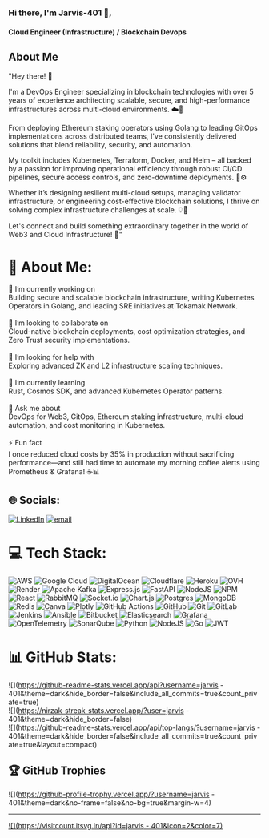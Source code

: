 ### Hi there, I'm Jarvis-401 👋,
#### Cloud Engineer (Infrastructure) / Blockchain Devops
## About Me

"Hey there! 👋

I'm a DevOps Engineer specializing in blockchain technologies with over 5 years of experience architecting scalable, secure, and high-performance infrastructures across multi-cloud environments. ☁️🔗

From deploying Ethereum staking operators using Golang to leading GitOps implementations across distributed teams, I've consistently delivered solutions that blend reliability, security, and automation.

My toolkit includes Kubernetes, Terraform, Docker, and Helm – all backed by a passion for improving operational efficiency through robust CI/CD pipelines, secure access controls, and zero-downtime deployments. 🔐⚙️

Whether it’s designing resilient multi-cloud setups, managing validator infrastructure, or engineering cost-effective blockchain solutions, I thrive on solving complex infrastructure challenges at scale. 💡💪

Let's connect and build something extraordinary together in the world of Web3 and Cloud Infrastructure! 🚀"

# 💫 About Me:
🔭 I’m currently working on<br>Building secure and scalable blockchain infrastructure, writing Kubernetes Operators in Golang, and leading SRE initiatives at Tokamak Network.<br><br>🤝 I’m looking to collaborate on<br>Cloud-native blockchain deployments, cost optimization strategies, and Zero Trust security implementations.<br><br>🤔 I’m looking for help with<br>Exploring advanced ZK and L2 infrastructure scaling techniques.<br><br>🌱 I’m currently learning<br>Rust, Cosmos SDK, and advanced Kubernetes Operator patterns.<br><br>💬 Ask me about<br>DevOps for Web3, GitOps, Ethereum staking infrastructure, multi-cloud automation, and cost monitoring in Kubernetes.<br><br>⚡ Fun fact<br>I once reduced cloud costs by 35% in production without sacrificing performance—and still had time to automate my morning coffee alerts using Prometheus & Grafana! ☕️📊


## 🌐 Socials:
[![LinkedIn](https://img.shields.io/badge/LinkedIn-%230077B5.svg?logo=linkedin&logoColor=white)](https://linkedin.com/in/https://www.linkedin.com/in/siddharth-j-aa303a316/) [![email](https://img.shields.io/badge/Email-D14836?logo=gmail&logoColor=white)](mailto:siddharthjainn07@gmail.com) 

# 💻 Tech Stack:
![AWS](https://img.shields.io/badge/AWS-%23FF9900.svg?style=for-the-badge&logo=amazon-aws&logoColor=white) ![Google Cloud](https://img.shields.io/badge/GoogleCloud-%234285F4.svg?style=for-the-badge&logo=google-cloud&logoColor=white) ![DigitalOcean](https://img.shields.io/badge/DigitalOcean-%230167ff.svg?style=for-the-badge&logo=digitalOcean&logoColor=white) ![Cloudflare](https://img.shields.io/badge/Cloudflare-F38020?style=for-the-badge&logo=Cloudflare&logoColor=white) ![Heroku](https://img.shields.io/badge/heroku-%23430098.svg?style=for-the-badge&logo=heroku&logoColor=white) ![OVH](https://img.shields.io/badge/ovh-%23123F6D.svg?style=for-the-badge&logo=ovh&logoColor=#123F6D) ![Render](https://img.shields.io/badge/Render-%46E3B7.svg?style=for-the-badge&logo=render&logoColor=white) ![Apache Kafka](https://img.shields.io/badge/Apache%20Kafka-000?style=for-the-badge&logo=apachekafka) ![Express.js](https://img.shields.io/badge/express.js-%23404d59.svg?style=for-the-badge&logo=express&logoColor=%2361DAFB) ![FastAPI](https://img.shields.io/badge/FastAPI-005571?style=for-the-badge&logo=fastapi) ![NodeJS](https://img.shields.io/badge/node.js-6DA55F?style=for-the-badge&logo=node.js&logoColor=white) ![NPM](https://img.shields.io/badge/NPM-%23CB3837.svg?style=for-the-badge&logo=npm&logoColor=white) ![React](https://img.shields.io/badge/react-%2320232a.svg?style=for-the-badge&logo=react&logoColor=%2361DAFB) ![RabbitMQ](https://img.shields.io/badge/rabbitmq-FF6600?style=for-the-badge&logo=rabbitmq&logoColor=white) ![Socket.io](https://img.shields.io/badge/Socket.io-black?style=for-the-badge&logo=socket.io&badgeColor=010101) ![Chart.js](https://img.shields.io/badge/chart.js-F5788D.svg?style=for-the-badge&logo=chart.js&logoColor=white) ![Postgres](https://img.shields.io/badge/postgres-%23316192.svg?style=for-the-badge&logo=postgresql&logoColor=white) ![MongoDB](https://img.shields.io/badge/MongoDB-%234ea94b.svg?style=for-the-badge&logo=mongodb&logoColor=white) ![Redis](https://img.shields.io/badge/redis-%23DD0031.svg?style=for-the-badge&logo=redis&logoColor=white) ![Canva](https://img.shields.io/badge/Canva-%2300C4CC.svg?style=for-the-badge&logo=Canva&logoColor=white) ![Plotly](https://img.shields.io/badge/Plotly-%233F4F75.svg?style=for-the-badge&logo=plotly&logoColor=white) ![GitHub Actions](https://img.shields.io/badge/github%20actions-%232671E5.svg?style=for-the-badge&logo=githubactions&logoColor=white) ![GitHub](https://img.shields.io/badge/github-%23121011.svg?style=for-the-badge&logo=github&logoColor=white) ![Git](https://img.shields.io/badge/git-%23F05033.svg?style=for-the-badge&logo=git&logoColor=white) ![GitLab](https://img.shields.io/badge/gitlab-%23181717.svg?style=for-the-badge&logo=gitlab&logoColor=white) ![Jenkins](https://img.shields.io/badge/jenkins-%232C5263.svg?style=for-the-badge&logo=jenkins&logoColor=white) ![Ansible](https://img.shields.io/badge/ansible-%231A1918.svg?style=for-the-badge&logo=ansible&logoColor=white) ![Bitbucket](https://img.shields.io/badge/bitbucket-%230047B3.svg?style=for-the-badge&logo=bitbucket&logoColor=white) ![Elasticsearch](https://img.shields.io/badge/elasticsearch-%230377CC.svg?style=for-the-badge&logo=elasticsearch&logoColor=white) ![Grafana](https://img.shields.io/badge/grafana-%23F46800.svg?style=for-the-badge&logo=grafana&logoColor=white) ![OpenTelemetry](https://img.shields.io/badge/OpenTelemetry-FFFFFF?&style=for-the-badge&logo=opentelemetry&logoColor=black) ![SonarQube](https://img.shields.io/badge/SonarQube-black?style=for-the-badge&logo=sonarqube&logoColor=4E9BCD) ![Python](https://img.shields.io/badge/python-3670A0?style=for-the-badge&logo=python&logoColor=ffdd54) ![NodeJS](https://img.shields.io/badge/node.js-6DA55F?style=for-the-badge&logo=node.js&logoColor=white) ![Go](https://img.shields.io/badge/go-%2300ADD8.svg?style=for-the-badge&logo=go&logoColor=white) ![JWT](https://img.shields.io/badge/JWT-black?style=for-the-badge&logo=JSON%20web%20tokens)
# 📊 GitHub Stats:
![](https://github-readme-stats.vercel.app/api?username=jarvis - 401&theme=dark&hide_border=false&include_all_commits=true&count_private=true)<br/>
![](https://nirzak-streak-stats.vercel.app/?user=jarvis - 401&theme=dark&hide_border=false)<br/>
![](https://github-readme-stats.vercel.app/api/top-langs/?username=jarvis - 401&theme=dark&hide_border=false&include_all_commits=true&count_private=true&layout=compact)

## 🏆 GitHub Trophies
![](https://github-profile-trophy.vercel.app/?username=jarvis - 401&theme=dark&no-frame=false&no-bg=true&margin-w=4)

---
[![](https://visitcount.itsvg.in/api?id=jarvis - 401&icon=2&color=7)](https://visitcount.itsvg.in)

<!-- Proudly created with GPRM ( https://gprm.itsvg.in ) -->

